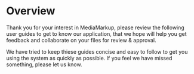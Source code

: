 # Overview

Thank you for your interest in MediaMarkup, please review the following user guides to get to know our application, that we hope will help you get feedback and collaborate on your files for review & approval.

We have tried to keep thiese guides concise and easy to follow to get you using the system as quickly as possible. If you feel we have missed something, please let us know.



